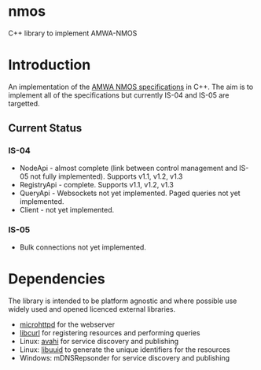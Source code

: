 # nmos
C++ library to implement AMWA-NMOS

# Introduction

An implementation of the [AMWA NMOS specifications](https://github.com/AMWA-TV/nmos/wiki) in C++. 
The aim is to implement all of the specifications but currently IS-04 and IS-05 are targetted.

## Current Status
### IS-04
- NodeApi - almost complete (link between control management and IS-05 not fully implemented). Supports v1.1, v1.2, v1.3
- RegistryApi - complete. Supports v1.1, v1.2, v1.3
- QueryApi - Websockets not yet implemented. Paged queries not yet implemented.
- Client - not yet implemented.

### IS-05
- Bulk connections not yet implemented.



# Dependencies
The library is intended to be platform agnostic and where possible use widely used and opened licenced external libraries.
- [microhttpd](https://www.gnu.org/software/libmicrohttpd/) for the webserver
- [libcurl](https://curl.haxx.se/libcurl/) for registering resources and performing queries
- Linux: [avahi](http://avahi.org/) for service discovery and publishing
- Linux: [libuuid](https://linux.die.net/man/3/libuuid) to generate the unique identifiers for the resources
- Windows: mDNSRepsonder for service discovery and publishing




